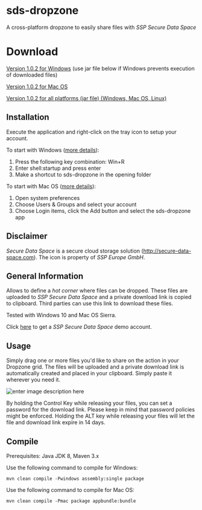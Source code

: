 # sds-dropzone
A cross-platform dropzone to easily share files with *SSP Secure Data Space*

# Download
[Version 1.0.2 for Windows](https://github.com/michaelnetter/sds-dropzone/releases/download/1.0.2/Dropzone-1.0.2.exe) (use jar file below if Windows prevents execution of downloaded files)

[Version 1.0.2 for Mac OS](https://github.com/michaelnetter/sds-dropzone/releases/download/1.0.2/Dropzone-1.0.2.dmg)

[Version 1.0.2 for all platforms (jar file) (Windows, Mac OS, Linux)](https://github.com/michaelnetter/sds-dropzone/releases/download/1.0.2/Dropzone-1.0.2.jar)


## Installation
Execute the application and right-click on the tray icon to setup your account.

To start with Windows ([more details](http://tunecomp.net/add-app-to-startup/)):

 1. Press the following key combination: Win+R
 2. Enter shell:startup and press enter
 3. Make a shortcut to sds-dropzone in the opening folder

To start with Mac OS ([more details](https://support.apple.com/kb/PH25590?locale=en_US)):

 1. Open system preferences
 2. Choose Users & Groups and select your account
 3. Choose Login items, click the Add button and select the sds-dropzone app

## Disclaimer
*Secure Data Space* is a secure cloud storage solution (http://secure-data-space.com). The icon is property of *SSP Europe GmbH*.

## General Information
Allows to define a *hot corner* where files can be dropped. These files are uploaded to *SSP Secure Data Space* and a private download link is copied to clipboard. Third parties can use this link to download these files.

Tested with Windows 10 and Mac OS Sierra.

Click <a href="https://www.secure-data-space.com/en/service/free-trial/"> here</a>  to get a *SSP Secure Data Space* demo account.

## Usage
Simply drag one or more files you'd like to share on the action in your Dropzone grid. The files will be uploaded and a private download link is automatically created and placed in your clipboard. Simply paste it wherever you need it.

![enter image description here](http://michaelnetter.com/sds-dropzone/github_screenshot.png)

By holding the Control Key while releasing your files, you can set a password for the download link. Please keep in mind that password policies might be enforced. Holding the ALT key while releasing your files will let the file and download link expire in 14 days.

## Compile
Prerequisites: Java JDK 8, Maven 3.x

Use the following command to compile for Windows:

    mvn clean compile -Pwindows assembly:single package

Use the following command to compile for Mac OS:

    mvn clean compile -Pmac package appbundle:bundle